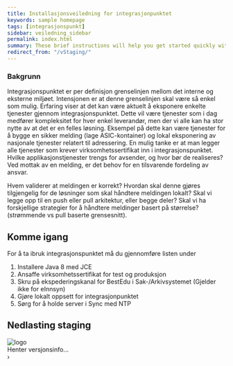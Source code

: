 ```yaml
---
title: Installasjonsveiledning for integrasjonpunktet
keywords: sample homepage
tags: [integrasjonspunkt]
sidebar: veiledning_sidebar
permalink: index.html
summary: These brief instructions will help you get started quickly with the theme. The other topics in this help provide additional information and detail about working with other aspects of this theme and Jekyll.
redirect_from: "/vStaging/"
---
```


   

### Bakgrunn 

Integrasjonspunktet er per definisjon grenselinjen mellom det interne og eksterne miljøet. Intensjonen er at denne grenselinjen skal være så enkel som mulig. Erfaring viser at det kan være aktuelt å eksponere enkelte tjenester gjennom integrasjonspunktet. Dette vil være tjenester som i dag medfører kompleksitet for hver enkel leverandør, men der vi alle kan ha stor nytte av at det er en felles løsning. Eksempel på dette kan være tjenester for å bygge en sikker melding (lage ASIC-kontainer) og lokal eksponering av nasjonale tjenester relatert til adressering. En mulig tanke er at man legger alle tjenester som krever virksomhetssertifikat inn i integrasjonspunktet. Hvilke applikasjonstjenester trengs for avsender, og hvor bør de realiseres? Ved mottak av en melding, er det behov for en tilsvarende fordeling av ansvar.

Hvem validerer at meldingen er korrekt?
Hvordan skal denne gjøres tilgjengelig for de løsninger som skal håndtere meldingen lokalt?
Skal vi legge opp til en push eller pull arkitektur, eller begge deler?
Skal vi ha forskjellige strategier for å håndtere meldinger basert på størrelse? (strømmende vs pull baserte grensesnitt).

## Komme igang

For å ta ibruk integrasjonspunktet må du gjennomføre listen under

1. Installere Java 8 med JCE
2. Ansaffe virksomhetssertifikat for test og produksjon
3. Skru på ekspederingskanal for BestEdu i Sak-/Arkivsystemet (Gjelder ikke for eInnsyn)
4. Gjøre lokalt oppsett for integrasjonpunktet
5. Sørg for å holde server i Sync med NTP


## Nedlasting staging

<div class="body">										
	<div class="button custom" data-button-type="0" data-url="{{ site.downloadUrl }}" role="button" tabindex="0" id="downloadurl">
		<div class="logo">
			<img alt="logo" src="//www.difi.no/modules/contrib/difi_ckeditor_widgets/plugins/difibutton/icons/difibutton.png">
		</div>
		<div class="text">
			<div class="title " id="titleField">Henter versjonsinfo...</div>
			<div class="sub-title" id="subtitle1"></div>
			<div class="sub-title" id="subtitle2"></div>
		</div>
		<div class="arrow">›</div>
	</div>
</div>

<script type="text/javascript" src="{{site.url}}/js/nexusproxyclient.js">
	$(function() {
		var proxyUrl = "http://nexusproxy.azurewebsites.net/latest?env=staging&callback=?";
		$.getJSON( proxyUrl)
			.done(function( data ) { 
			$( "#downloadurl" ).attr("data-url", data.downloadUri);
			$( "#titleField").text(data.baseVersion)
			$( "#sha1Field").text( " Sha1: "+ data.sha1);
			})
		});
</script>



